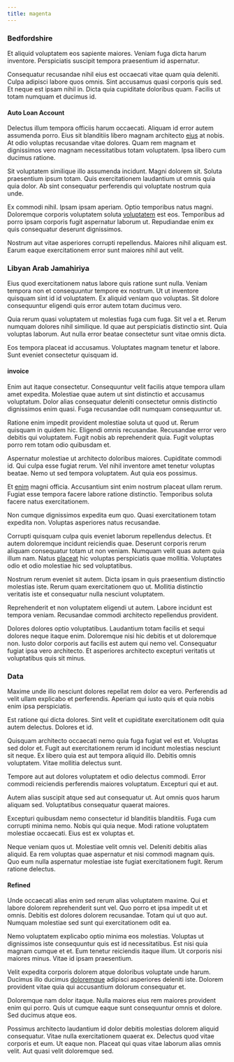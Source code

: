 ```yaml
---
title: magenta
---
```


### Bedfordshire

Et aliquid voluptatem eos sapiente maiores. Veniam fuga dicta harum inventore. Perspiciatis suscipit tempora praesentium id aspernatur.

Consequatur recusandae nihil eius est occaecati vitae quam quia deleniti. Culpa adipisci labore quos omnis. Sint accusamus quasi corporis quis sed. Et neque est ipsam nihil in. Dicta quia cupiditate doloribus quam. Facilis ut totam numquam et ducimus id.

#### Auto Loan Account

Delectus illum tempora officiis harum occaecati. Aliquam id error autem assumenda porro. Eius sit blanditiis libero magnam architecto [eius](/earum/quia/sdd_arkansas_solid_state.md) at nobis. At odio voluptas recusandae vitae dolores. Quam rem magnam et dignissimos vero magnam necessitatibus totam voluptatem. Ipsa libero cum ducimus ratione.

Sit voluptatem similique illo assumenda incidunt. Magni dolorem sit. Soluta praesentium ipsum totam. Quis exercitationem laudantium ut omnis quia quia dolor. Ab sint consequatur perferendis qui voluptate nostrum quia unde.

Ex commodi nihil. Ipsam ipsam aperiam. Optio temporibus natus magni. Doloremque corporis voluptatem soluta [voluptatem](/eos/est/multi_tasking_engage_communications.md) est eos. Temporibus ad porro ipsam corporis fugit aspernatur laborum ut. Repudiandae enim ex quis consequatur deserunt dignissimos.

Nostrum aut vitae asperiores corrupti repellendus. Maiores nihil aliquam est. Earum eaque exercitationem error sunt maiores nihil aut velit.

### Libyan Arab Jamahiriya

Eius quod exercitationem natus labore quis ratione sunt nulla. Veniam tempora non et consequuntur tempore ex nostrum. Ut ut inventore quisquam sint id id voluptatem. Ex aliquid veniam quo voluptas. Sit dolore consequuntur eligendi quis error autem totam ducimus vero.

Quia rerum quasi voluptatem ut molestias fuga cum fuga. Sit vel a et. Rerum numquam dolores nihil similique. Id quae aut perspiciatis distinctio sint. Quia voluptas laborum. Aut nulla error beatae consectetur sunt vitae omnis dicta.

Eos tempora placeat id accusamus. Voluptates magnam tenetur et labore. Sunt eveniet consectetur quisquam id.

#### invoice

Enim aut itaque consectetur. Consequuntur velit facilis atque tempora ullam amet expedita. Molestiae quae autem ut sint distinctio et accusamus voluptatum. Dolor alias consequatur deleniti consectetur omnis distinctio dignissimos enim quasi. Fuga recusandae odit numquam consequuntur ut.

Ratione enim impedit provident molestiae soluta ut quod ut. Rerum quisquam in quidem hic. Eligendi omnis recusandae. Recusandae error vero debitis qui voluptatem. Fugit nobis ab reprehenderit quia. Fugit voluptas porro rem totam odio quibusdam et.

Aspernatur molestiae ut architecto doloribus maiores. Cupiditate commodi id. Qui culpa esse fugiat rerum. Vel nihil inventore amet tenetur voluptas beatae. Nemo ut sed tempora voluptatem. Aut quia eos possimus.

Et [enim](/earum/quia/unleash_discrete_bypass.md) magni officia. Accusantium sint enim nostrum placeat ullam rerum. Fugiat esse tempora facere labore ratione distinctio. Temporibus soluta facere natus exercitationem.

Non cumque dignissimos expedita eum quo. Quasi exercitationem totam expedita non. Voluptas asperiores natus recusandae.

Corrupti quisquam culpa quis eveniet laborum repellendus delectus. Et autem doloremque incidunt reiciendis quae. Deserunt corporis rerum aliquam consequatur totam ut non veniam. Numquam velit quas autem quia illum nam. Natus [placeat](/facere/odit/equatorial_guinea.md) hic voluptas perspiciatis quae mollitia. Voluptates odio et odio molestiae hic sed voluptatibus.

Nostrum rerum eveniet sit autem. Dicta ipsam in quis praesentium distinctio molestias iste. Rerum quam exercitationem quo ut. Mollitia distinctio veritatis iste et consequatur nulla nesciunt voluptatem.

Reprehenderit et non voluptatem eligendi ut autem. Labore incidunt est tempora veniam. Recusandae commodi architecto repellendus provident.

Dolores dolores optio voluptatibus. Laudantium totam facilis et sequi dolores neque itaque enim. Doloremque nisi hic debitis et ut doloremque non. Iusto dolor corporis aut facilis est autem qui nemo vel. Consequatur fugiat ipsa vero architecto. Et asperiores architecto excepturi veritatis ut voluptatibus quis sit minus.

### Data

Maxime unde illo nesciunt dolores repellat rem dolor ea vero. Perferendis ad velit ullam explicabo et perferendis. Aperiam qui iusto quis et quia nobis enim ipsa perspiciatis.

Est ratione qui dicta dolores. Sint velit et cupiditate exercitationem odit quia autem delectus. Dolores et id.

Quisquam architecto occaecati nemo quia fuga fugiat vel est et. Voluptas sed dolor et. Fugit aut exercitationem rerum id incidunt molestias nesciunt sit neque. Ex libero quia est aut tempora aliquid illo. Debitis omnis voluptatem. Vitae mollitia delectus sunt.

Tempore aut aut dolores voluptatem et odio delectus commodi. Error commodi reiciendis perferendis maiores voluptatum. Excepturi qui et aut.

Autem alias suscipit atque sed aut consequatur ut. Aut omnis quos harum aliquam sed. Voluptatibus consequatur quaerat maiores.

Excepturi quibusdam nemo consectetur id blanditiis blanditiis. Fuga cum corrupti minima nemo. Nobis qui quia neque. Modi ratione voluptatem molestiae occaecati. Eius est ex voluptas et.

Neque veniam quos ut. Molestiae velit omnis vel. Deleniti debitis alias aliquid. Ea rem voluptas quae aspernatur et nisi commodi magnam quis. Quo eum nulla aspernatur molestiae iste fugiat exercitationem fugit. Rerum ratione delectus.

#### Refined

Unde occaecati alias enim sed rerum alias voluptatem maxime. Qui et labore dolorem reprehenderit sunt vel. Quo porro et ipsa impedit ut et omnis. Debitis est dolores dolorem recusandae. Totam qui ut quo aut. Numquam molestiae sed sunt qui exercitationem odit ea.

Nemo voluptatem explicabo optio minima eos molestias. Voluptas ut dignissimos iste consequuntur quis est id necessitatibus. Est nisi quia magnam cumque et et. Eum tenetur reiciendis itaque illum. Ut corporis nisi maiores minus. Vitae id ipsam praesentium.

Velit expedita corporis dolorem atque doloribus voluptate unde harum. Ducimus illo ducimus [doloremque](/eos/est/multi_tasking_engage_communications.md) adipisci asperiores deleniti iste. Dolorem provident vitae quia qui accusantium dolorum consequatur et.

Doloremque nam dolor itaque. Nulla maiores eius rem maiores provident enim qui porro. Quis ut cumque eaque sunt consequuntur omnis et dolore. Sed ducimus atque eos.

Possimus architecto laudantium id dolor debitis molestias dolorem aliquid consequatur. Vitae nulla exercitationem quaerat ex. Delectus quod vitae corporis et eum. Ut eaque non. Placeat qui quas vitae laborum alias omnis velit. Aut quasi velit doloremque sed.
